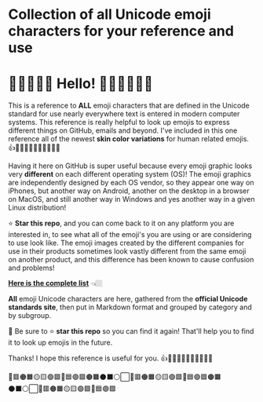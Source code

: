 # Collection of all Unicode emoji characters for your reference and use

# 👋👋🏻👋🏼 Hello! 👋🏽👋🏾👋🏿

This is a reference to **ALL** emoji characters that are defined in the Unicode standard for use nearly everywhere text is entered in modern computer systems. This reference is really helpful to look up emojis to express different things on GitHub, emails and beyond. I've included in this one reference all of the newest **skin color variations** for human related emojis. 👍👍🏻👍🏼👍🏽👍🏾👍🏿

Having it here on GitHub is super useful because every emoji graphic looks very **different** on each different operating system (OS)! The emoji graphics are independently designed by each OS vendor, so they appear one way on iPhones, but another way on Android, another on the desktop in a browser on MacOS, and still another way in Windows and yes another way in a given Linux distribution!

⭐ **Star this repo**, and you can come back to it on any platform you are interested in, to see what all of the emoji's you are using or are considering to use look like. The emoji images created by the different companies for use in their products sometimes look vastly different from the same emoji on another product, and this difference has been known to cause confusion and problems!

**[Here is the complete list](All-official-Unicode-emoji-characters-grouped-by-category.md)** 👈🏼

**All** emoji Unicode characters are here, gathered from the **official Unicode standards site**, then put in Markdown format and grouped by category and by subgroup.
<!-- [official Unicode standards site](https://www.unicode.org/emoji/charts/full-emoji-list.html) -->

📌 Be sure to ⭐ **star this repo** so you can find it again! That'll help you to find it to look up emojis in the future.

Thanks! I hope this reference is useful for you. 👍👍🏻👍🏼👍🏽👍🏾👍🏿  

🔴🟥🟠🟧🟡🟨🟢🟩🔵🟦🟣🟪🟤🟫⚫⬛⚪⬜🔴🟥🟠🟧🟡🟨🟢🟩🔵🟦🟣🟪🟤🟫⚫⬛⚪⬜🔴🟥🟠🟧🟡🟨🟢🟩🔵🟦🟣🟪
